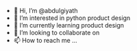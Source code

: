 - 👋 Hi, I’m @abdulgiyath
- 👀 I’m interested in python product design
- 🌱 I’m currently learning product design
- 💞️ I’m looking to collaborate on 
- 📫 How to reach me ...

<!---
abdulgiyath/abdulgiyath is a ✨ special ✨ repository because its `README.md` (this file) appears on your GitHub profile.
You can click the Preview link to take a look at your changes.
--->

